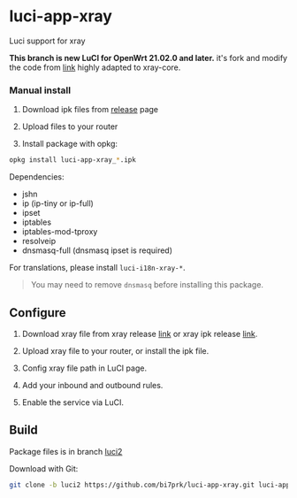 # luci-app-xray

Luci support for xray

**This branch is new LuCI for OpenWrt 21.02.0 and later.**
it's fork and modify the code from [link](https://github.com/kuoruan/luci-app-v2ray) highly adapted to xray-core.


### Manual install

1. Download ipk files from [release](https://github.com/bi7prk/luci-app-xray/releases) page

2. Upload files to your router

3. Install package with opkg:

```sh
opkg install luci-app-xray_*.ipk
```

Dependencies:

- jshn
- ip (ip-tiny or ip-full)
- ipset
- iptables
- iptables-mod-tproxy
- resolveip
- dnsmasq-full (dnsmasq ipset is required)

For translations, please install ```luci-i18n-xray-*```.

> You may need to remove ```dnsmasq``` before installing this package.

## Configure

1. Download xray file from xray release [link](https://github.com/XTLS/Xray-core) or xray ipk release [link](https://github.com/yichya/openwrt-xray/releases).

2. Upload xray file to your router, or install the ipk file.

3. Config xray file path in LuCI page.

4. Add your inbound and outbound rules.

5. Enable the service via LuCI.

## Build

Package files is in branch [luci2](https://github.com/bi7prk/luci-app-xray/tree/luci2)

Download with Git:

```sh
git clone -b luci2 https://github.com/bi7prk/luci-app-xray.git luci-app-xray
```
